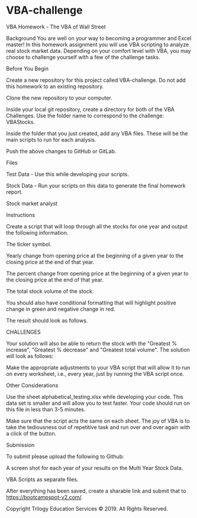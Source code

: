 # VBA-challenge

VBA Homework - The VBA of Wall Street

Background
You are well on your way to becoming a programmer and Excel master! In this homework assignment you will use VBA scripting to analyze real stock market data. Depending on your comfort level with VBA, you may choose to challenge yourself with a few of the challenge tasks.

Before You Begin


Create a new repository for this project called VBA-challenge. Do not add this homework to an existing repository.


Clone the new repository to your computer.


Inside your local git repository, create a directory for both of the VBA Challenges. Use the folder name to correspond to the challenge: VBAStocks.


Inside the folder that you just created, add any VBA files. These will be the main scripts to run for each analysis.


Push the above changes to GitHub or GitLab.



Files


Test Data - Use this while developing your scripts.


Stock Data - Run your scripts on this data to generate the final homework report.



Stock market analyst


Instructions


Create a script that will loop through all the stocks for one year and output the following information.


The ticker symbol.


Yearly change from opening price at the beginning of a given year to the closing price at the end of that year.


The percent change from opening price at the beginning of a given year to the closing price at the end of that year.


The total stock volume of the stock.




You should also have conditional formatting that will highlight positive change in green and negative change in red.


The result should look as follows.




CHALLENGES

Your solution will also be able to return the stock with the "Greatest % increase", "Greatest % decrease" and "Greatest total volume". The solution will look as follows:



Make the appropriate adjustments to your VBA script that will allow it to run on every worksheet, i.e., every year, just by running the VBA script once.


Other Considerations


Use the sheet alphabetical_testing.xlsx while developing your code. This data set is smaller and will allow you to test faster. Your code should run on this file in less than 3-5 minutes.


Make sure that the script acts the same on each sheet. The joy of VBA is to take the tediousness out of repetitive task and run over and over again with a click of the button.



Submission


To submit please upload the following to Github:


A screen shot for each year of your results on the Multi Year Stock Data.


VBA Scripts as separate files.




After everything has been saved, create a sharable link and submit that to https://bootcampspot-v2.com/.




Copyright
Trilogy Education Services © 2019. All Rights Reserved.
